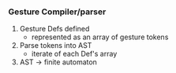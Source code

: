 ### Gesture Compiler/parser

1. Gesture Defs defined
    + represented as an array of gesture tokens
2. Parse tokens into AST
    + iterate of each Def's array
3. AST -> finite automaton







